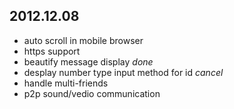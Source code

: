 ## 2012.12.08
* auto scroll in mobile browser
* https support
* beautify message display                              _done_
* desplay number type input method for id               _cancel_         
* handle multi-friends
* p2p sound/vedio communication
